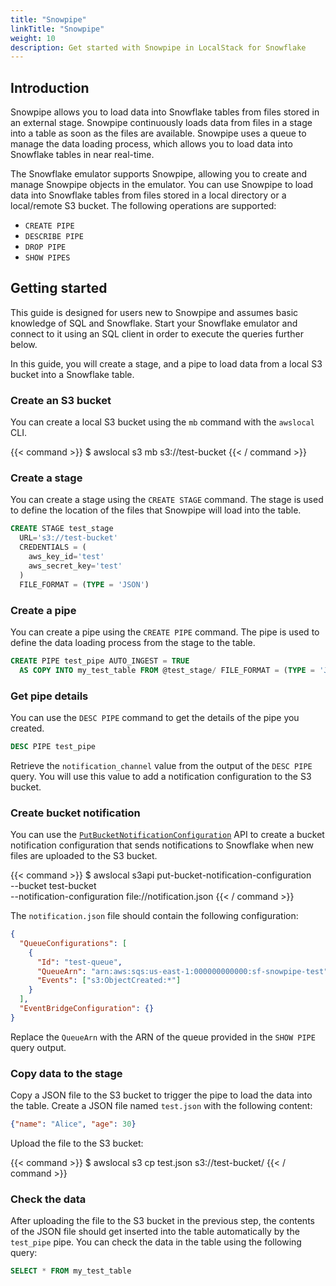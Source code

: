 ```yaml
---
title: "Snowpipe"
linkTitle: "Snowpipe"
weight: 10
description: Get started with Snowpipe in LocalStack for Snowflake
---
```


## Introduction

Snowpipe allows you to load data into Snowflake tables from files stored in an external stage. Snowpipe continuously loads data from files in a stage into a table as soon as the files are available. Snowpipe uses a queue to manage the data loading process, which allows you to load data into Snowflake tables in near real-time.

The Snowflake emulator supports Snowpipe, allowing you to create and manage Snowpipe objects in the emulator. You can use Snowpipe to load data into Snowflake tables from files stored in a local directory or a local/remote S3 bucket. The following operations are supported:

* `CREATE PIPE`
* `DESCRIBE PIPE`
* `DROP PIPE`
* `SHOW PIPES`

## Getting started

This guide is designed for users new to Snowpipe and assumes basic knowledge of SQL and Snowflake. Start your Snowflake emulator and connect to it using an SQL client in order to execute the queries further below.

In this guide, you will create a stage, and a pipe to load data from a local S3 bucket into a Snowflake table.

### Create an S3 bucket

You can create a local S3 bucket using the `mb` command with the `awslocal` CLI.

{{< command >}}
$ awslocal s3 mb s3://test-bucket
{{< / command >}}

### Create a stage

You can create a stage using the `CREATE STAGE` command. The stage is used to define the location of the files that Snowpipe will load into the table.

```sql
CREATE STAGE test_stage
  URL='s3://test-bucket'
  CREDENTIALS = (
    aws_key_id='test'
    aws_secret_key='test'
  )
  FILE_FORMAT = (TYPE = 'JSON')
```

### Create a pipe

You can create a pipe using the `CREATE PIPE` command. The pipe is used to define the data loading process from the stage to the table.

```sql
CREATE PIPE test_pipe AUTO_INGEST = TRUE
  AS COPY INTO my_test_table FROM @test_stage/ FILE_FORMAT = (TYPE = 'JSON')
```

### Get pipe details

You can use the `DESC PIPE` command to get the details of the pipe you created.

```sql
DESC PIPE test_pipe
```

Retrieve the `notification_channel` value from the output of the `DESC PIPE` query. You will use this value to add a notification configuration to the S3 bucket.

### Create bucket notification

You can use the [`PutBucketNotificationConfiguration`](https://docs.aws.amazon.com/AmazonS3/latest/API/API_PutBucketNotificationConfiguration.html) API to create a bucket notification configuration that sends notifications to Snowflake when new files are uploaded to the S3 bucket.

{{< command >}}
$ awslocal s3api put-bucket-notification-configuration \
    --bucket test-bucket \
    --notification-configuration file://notification.json
{{< / command >}}

The `notification.json` file should contain the following configuration:

```json
{
  "QueueConfigurations": [
    {
      "Id": "test-queue",
      "QueueArn": "arn:aws:sqs:us-east-1:000000000000:sf-snowpipe-test",
      "Events": ["s3:ObjectCreated:*"]
    }
  ],
  "EventBridgeConfiguration": {}
}
```

Replace the `QueueArn` with the ARN of the queue provided in the `SHOW PIPE` query output.

### Copy data to the stage

Copy a JSON file to the S3 bucket to trigger the pipe to load the data into the table. Create a JSON file named `test.json` with the following content:

```json
{"name": "Alice", "age": 30}
```

Upload the file to the S3 bucket:

{{< command >}}
$ awslocal s3 cp test.json s3://test-bucket/
{{< / command >}}

### Check the data

After uploading the file to the S3 bucket in the previous step, the contents of the JSON file should get inserted into the table automatically by the `test_pipe` pipe. You can check the data in the table using the following query:

```sql
SELECT * FROM my_test_table
```
